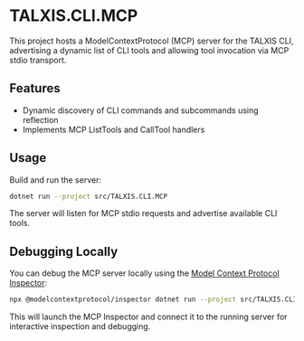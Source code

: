 # TALXIS.CLI.MCP

This project hosts a ModelContextProtocol (MCP) server for the TALXIS CLI, advertising a dynamic list of CLI tools and allowing tool invocation via MCP stdio transport.

## Features
- Dynamic discovery of CLI commands and subcommands using reflection
- Implements MCP ListTools and CallTool handlers

## Usage

Build and run the server:

```sh
dotnet run --project src/TALXIS.CLI.MCP
```

The server will listen for MCP stdio requests and advertise available CLI tools.
  

## Debugging Locally

You can debug the MCP server locally using the [Model Context Protocol Inspector](https://www.npmjs.com/package/@modelcontextprotocol/inspector):

```sh
npx @modelcontextprotocol/inspector dotnet run --project src/TALXIS.CLI.MCP
```

This will launch the MCP Inspector and connect it to the running server for interactive inspection and debugging.